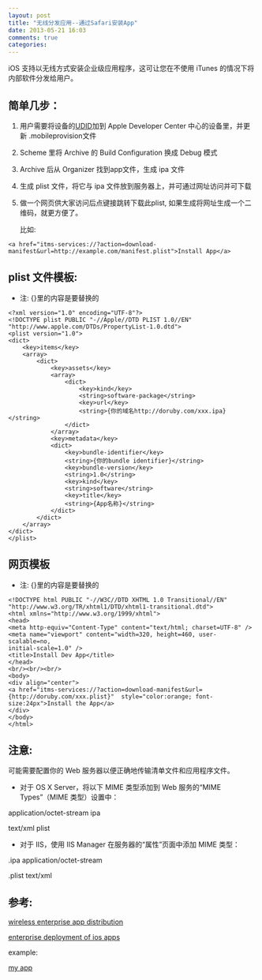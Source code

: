 ```yaml
---
layout: post
title: "无线分发应用--通过Safari安装App"
date: 2013-05-21 16:03
comments: true
categories: 
---
```


iOS 支持以无线方式安装企业级应用程序，这可让您在不使用 iTunes 的情况下将内部软件分发给用户。

## 简单几步：

1. 用户需要将设备的[UDID](http://www.innerfence.com/howto/find-iphone-unique-device-identifier-udid)加到 Apple Developer Center 中心的设备里，并更新 .mobileprovision文件

2. Scheme 里将 Archive 的 Build Configuration 换成 Debug 模式

3. Archive 后从 Organizer 找到app文件，生成 ipa 文件

4. 生成 plist 文件，将它与 ipa 文件放到服务器上，并可通过网址访问并可下载

5. 做一个网页供大家访问后点键接跳转下载此plist, 如果生成将网址生成一个二维码，就更方便了。
   
   比如: 

``` objc 
<a href="itms-services://?action=download-manifest&url=http://example.com/manifest.plist">Install App</a>

```

<!-- more -->


## plist 文件模板:
* 注: {}里的内容是要替换的

```objc
<?xml version="1.0" encoding="UTF-8"?>
<!DOCTYPE plist PUBLIC "-//Apple//DTD PLIST 1.0//EN" "http://www.apple.com/DTDs/PropertyList-1.0.dtd">
<plist version="1.0">
<dict>
	<key>items</key>
	<array>
		<dict>
			<key>assets</key>
			<array>
				<dict>
					<key>kind</key>
					<string>software-package</string>
					<key>url</key>
					<string>{你的域名http://doruby.com/xxx.ipa}</string>
				</dict>
			</array>
			<key>metadata</key>
			<dict>
				<key>bundle-identifier</key>
				<string>{你的bundle identifier}</string>
				<key>bundle-version</key>
				<string>1.0</string>
				<key>kind</key>
				<string>software</string>
				<key>title</key>
				<string>{App名称}</string>
			</dict>
		</dict>
	</array>
</dict>
</plist>

```

## 网页模板
* 注: {}里的内容是要替换的

```objc
<!DOCTYPE html PUBLIC "-//W3C//DTD XHTML 1.0 Transitional//EN" "http://www.w3.org/TR/xhtml1/DTD/xhtml1-transitional.dtd">
<html xmlns="http://www.w3.org/1999/xhtml">
<head>
<meta http-equiv="Content-Type" content="text/html; charset=UTF-8" />
<meta name="viewport" content="width=320, height=460, user-scalable=no,
initial-scale=1.0" />
<title>Install Dev App</title>
</head>
<br/><br/><br/>
<body>
<div align="center">
<a href="itms-services://?action=download-manifest&url={http://doruby.com/xxx.plist}"  style="color:orange; font-size:24px">Install the App</a>
</div>
</body>
</html>
```

## 注意:

可能需要配置你的 Web 服务器以便正确地传输清单文件和应用程序文件。

* 对于 OS X Server，将以下 MIME 类型添加到 Web 服务的“MIME Types”（MIME 类型）设置中：

application/octet-stream ipa

text/xml plist

* 对于 IIS，使用 IIS Manager 在服务器的“属性”页面中添加 MIME 类型：

.ipa application/octet-stream

.plist text/xml


## 参考:

[wireless enterprise app distribution](http://help.apple.com/iosdeployment-apps/mac/1.1/#app43ad871e)

[enterprise deployment of ios apps](http://thirteendaysaweek.com/2012/10/01/enterprise-deployment-of-ios-apps-with-monotouch/)

example:

[my app](http://www.doruby.com/assets/food.html)